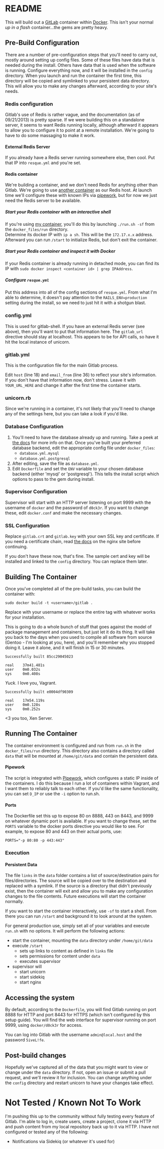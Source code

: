 README
======

This will build out a [GitLab](http://gitlab.org) container within 
[Docker](http://docker.io).  This isn't your normal _up in a flash_
container...the gems are pretty heavy.  

Pre-Build Configuration
-----------------------

There are a number of pre-configuration steps that you'll need to carry
out, mostly around setting up config files.  Some of these files have
data that is needed during the install.  Others have data that is used
when the software is running.  Configure everything now, and it will be
installed in the `config` directory.  When you launch and run the
container the first time, this directory will be copied and 
symlinked to your persistent data directory.  This will allow you to make
any changes afterward, according to your site's needs.

### Redis configuration

Gitlab's use of Redis is rather vague, and the documentation (as of 09/21/2013)
is pretty sparse.  If we were building this on a standalone server, it seems
to want Redis running locally, although afterward it appears to allow you to 
configure it to point at a remote installation.  We're going to have to do
some massaging to make it work.

#### External Redis Server

If you already have a Redis server running somewhere else, then cool.  Put
that IP into `resque.yml` and you're set.

#### Redis container

We're building a container, and we don't need Redis for anything other 
than Gitlab.  We're going to use [another container](https://github.com/oskapt/docker-redis)
as our Redis host.  At launch time we'll configure these with known IPs
via [pipework](https://github.com/oskapt/pipework), but for now we just need
the Redis server to be available.  

##### Start your Redis container with an interactive shell

If you're using [my container](https://github.com/oskapt/docker-redis), you'll
do this by launching `./run.sh -sf` from the `docker_files/run` directory.  
Determine its docker IP with `ip a sh`.  This will be the `172.17.x.x` 
address.  Afterward you can run `/start` to initialize Redis, but don't exit 
the container.

##### Start your Redis container and inspect it with Docker

If your Redis container is already running in detached mode, you can find its IP with
`sudo docker inspect <container id> | grep IPAddress`.

##### Configure `resque.yml`

Put this address into all of the config sections of `resque.yml`.  From what
I'm able to determine, it doesn't pay attention to the `RAILS_ENV=production` setting 
during the install, so we need to just hit it with a shotgun blast.

### config.yml

This is used for gitlab-shell.  If you have an external Redis server
(see above), then you'll want to put that information here. The `gitlab_url` directive
should stay at localhost.  This appears to be for API calls, so have it
hit the local instance of unicorn.

### gitlab.yml

This is the configuration file for the main Gitlab process.

Edit `host` (line 18) and `email_from` (line 36) to reflect your site's
information.  If you don't have that information now, don't stress.  Leave
it with `YOUR_URL_HERE` and change it after the first time the container
starts.

### unicorn.rb

Since we're running in a container, it's not likely that you'll need to
change any of the settings here, but you can take a look if you'd like.

### Database Configuration

1. You'll need to have the database already up and running.  Take a peek at
[the docs](https://github.com/gitlabhq/gitlabhq/blob/master/doc/install/databases.md) 
for more info on that.  Once you've built your preferred database backend,
edit the appropriate config file under `docker_files`:
    * `database.yml.mysql`
    * `database.yml.postgresql`
2. After editing, save the file as `database.yml`.
3. Edit `Dockerfile` and set the `ENV` variable to your chosen
database backend (either 'mysql' or 'postgresql').  This tells the 
install script which options to pass to the gem during install.

### Supervisor Configuration

Supervisor will start with an HTTP server listening on port 9999 with the
username of `docker` and the password of `d0ck3r`.  If you want to change these,
edit `docker.conf` and make the necessary changes.  

### SSL Configuration

Replace `gitlab.crt` and `gitlab.key` with your own SSL key and 
certificate.  If you need a certificate chain, read 
[the docs](http://nginx.org/en/docs/http/configuring_https_servers.html#chains)
on the nginx site before continuing.

If you don't have these now, that's fine.  The sample cert and key will be
installed and linked to the `config` directory.  You can replace them later.
  
Building The Container
----------------------

Once you've completed all of the pre-build tasks, you can build the 
container with:

    sudo docker build -t <username>/gitlab .

Replace <username> with your username or replace the entire tag with 
whatever works for your installation.  

This is going to do a whole bunch of stuff that goes against the model of
package management and containers, but just let it do its thing.  It will
take you back to the days when you used to compile all software from source
(Gentoo - I'm looking at you, here), and you'll remember why you stopped 
doing it.  Leave it alone, and it will finish in 15 or 30 minutes.

    Successfully built 85cc29045023

    real    37m41.481s
    user    0m0.032s
    sys     0m0.408s
    
*Yuck.*  I love you, Vagrant.

    Successfully built e0004df90309

    real    17m54.119s
    user    0m0.128s
    sys     0m0.252s
    
<3 you too, Xen Server.

Running The Container
---------------------

The container environment is configured and run from `run.sh` in the
`docker_files/run` directory.  This directory also contains a directory
called `data` that will be mounted at `/home/git/data` and
contain the persistent data.

#### Pipework

The script is integrated with [Pipework](https://github.com/oskapt/pipework),
which configures a static IP inside of the containers.  I do this because
I run a lot of containers within Vagrant, and I want them to reliably
talk to each other.  If you'd like the same functionality, you can set
`D_IP` or use the `-i` option to run.sh.

#### Ports

The Dockerfile set this up to expose 80 on 8888, 443 on 8443, and 9999 on 
whatever dynamic port is available.  If you want to change these, set the
`PORTS` variable to the docker ports directive you would like
to see.  For example, to expose 80 and 443 on their actual ports, use:

    PORTS="-p 80:80 -p 443:443"

### Execution

#### Persistent Data
The file `links` in the `data` folder contains a list of source/destination
pairs for files/directories.  The source will be copied over to the destination
and replaced with a symlink.  If the source is a directory that didn't 
previously exist, then the container will exit and allow you to make any
configuration changes to the file contents.  Future executions will start
the container normally.

If you want to start the container interactively, use `-sf` to start a
shell.  From there you can run `/start` and background it to look around
at the system.

For general production use, simply set all of your variables and 
execute `run.sh` with no options.  It will perform the following actions:

* start the container, mounting the `data` directory under
`/home/git/data`
* execute `/start`
    * sets up links to content as defined in `links` file
    * sets permissions for content under `data`
    * executes supervisor
* supervisor will
    * start unicorn
    * start sidekiq
    * start nginx

Accessing the system
--------------------

By default, according to the `Dockerfile`, you will find Gitlab running on
port 8888 for HTTP and port 8443 for HTTPS (which isn't configured by 
this setup guide).  You will find the web interface for supervisor running on port
9999, using `docker/d0ck3r` for access.

You can log into Gitlab with the username `admin@local.host` and the password
`5iveL!fe`.

Post-build changes
------------------

Hopefully we've captured all of the data that you might want to view or
change under the `data` directory.  If not, open an issue or submit a
pull request, and we'll review it for inclusion.  You can change anything
under the `config` directory and restart unicorn to have your changes
take effect.

Not Tested / Known Not To Work
==============================

I'm pushing this up to the community without fully testing every feature
of Gitlab.  I'm able to log in, create users, create a project, clone it
via HTTP and push content from my local repository back up to it via
HTTP.  I have not configured or tested any of the following:

* Notifications via Sidekiq (or whatever it's used for)


